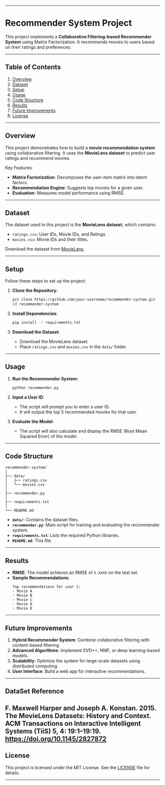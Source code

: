 

---

# **Recommender System Project**

This project implements a **Collaborative Filtering-based Recommender System** using Matrix Factorization. It recommends movies to users based on their ratings and preferences.

---

## **Table of Contents**
1. [Overview](#overview)
2. [Dataset](#dataset)
3. [Setup](#setup)
4. [Usage](#usage)
5. [Code Structure](#code-structure)
6. [Results](#results)
7. [Future Improvements](#future-improvements)
8. [License](#license)

---

## **Overview**
This project demonstrates how to build a **movie recommendation system** using collaborative filtering. It uses the **MovieLens dataset** to predict user ratings and recommend movies.

Key Features:
- **Matrix Factorization**: Decomposes the user-item matrix into latent factors.
- **Recommendation Engine**: Suggests top movies for a given user.
- **Evaluation**: Measures model performance using RMSE.

---

## **Dataset**
The dataset used in this project is the **MovieLens dataset**, which contains:
- `ratings.csv`: User IDs, Movie IDs, and Ratings.
- `movies.csv`: Movie IDs and their titles.

Download the dataset from [MovieLens](https://grouplens.org/datasets/movielens/).

---

## **Setup**
Follow these steps to set up the project:

1. **Clone the Repository**:
   ```bash
   git clone https://github.com/your-username/recommender-system.git
   cd recommender-system
   ```

2. **Install Dependencies**:
   ```bash
   pip install -r requirements.txt
   ```

3. **Download the Dataset**:
   - Download the MovieLens dataset.
   - Place `ratings.csv` and `movies.csv` in the `data/` folder.

---

## **Usage**
1. **Run the Recommender System**:
   ```bash
   python recommender.py
   ```

2. **Input a User ID**:
   - The script will prompt you to enter a user ID.
   - It will output the top 5 recommended movies for that user.

3. **Evaluate the Model**:
   - The script will also calculate and display the RMSE (Root Mean Squared Error) of the model.

---

## **Code Structure**
```
recommender-system/
│
├── data/
│   ├── ratings.csv
│   └── movies.csv
│
├── recommender.py
│
├── requirements.txt
│
└── README.md
```

- **`data/`**: Contains the dataset files.
- **`recommender.py`**: Main script for training and evaluating the recommender system.
- **`requirements.txt`**: Lists the required Python libraries.
- **`README.md`**: This file.

---

## **Results**
- **RMSE**: The model achieves an RMSE of `X.XXXX` on the test set.
- **Sample Recommendations**:
  ```
  Top recommendations for user 1:
  - Movie A
  - Movie B
  - Movie C
  - Movie D
  - Movie E
  ```

---

## **Future Improvements**
1. **Hybrid Recommender System**: Combine collaborative filtering with content-based filtering.
2. **Advanced Algorithms**: Implement SVD++, NMF, or deep learning-based models.
3. **Scalability**: Optimize the system for large-scale datasets using distributed computing.
4. **User Interface**: Build a web app for interactive recommendations.

---
## **DataSet Reference**
F. Maxwell Harper and Joseph A. Konstan. 2015. The MovieLens Datasets: History and Context. ACM Transactions on Interactive Intelligent Systems (TiiS) 5, 4: 19:1–19:19. https://doi.org/10.1145/2827872
---

## **License**
This project is licensed under the MIT License. See the [LICENSE](LICENSE) file for details.

---
